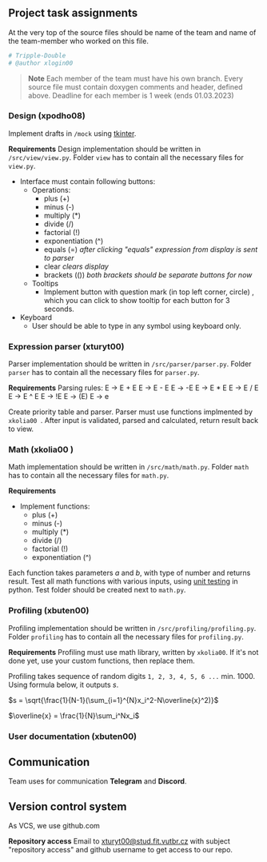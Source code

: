 

## Project task assignments


At the very top of the source files should be name of the team and name of the team-member who worked on this file.
```py
# Tripple-Double
# @author xlogin00
```

> **Note**
> Each member of the team must have his own branch. Every source file must contain doxygen comments and header, defined above. Deadline for each member is 1 week (ends 01.03.2023)

### Design (xpodho08)
Implement drafts in `/mock` using [tkinter](https://docs.python.org/3/library/tkinter.html).

**Requirements**
Design implementation should be written in `/src/view/view.py`. Folder `view` has to contain all the necessary files for `view.py`.

- Interface must contain following buttons:
	- Operations:
		- plus (+)
		- minus (-)
		- multiply (*)
		- divide (/)
		- factorial (!)
		- exponentiation (^)
		- equals (=) *after clicking "equals" expression from display is sent to parser*
		- clear *clears display*
		- brackets (()) *both brackets should be separate buttons for now*
	- Tooltips
		- Implement button with question mark (in top left corner, circle) , which you can click to show tooltip for each button for 3 seconds.
- Keyboard
	- User should be able to type in any symbol using keyboard only.

### Expression parser (xturyt00)
Parser implementation should be written in `/src/parser/parser.py`. Folder `parser` has to contain all the necessary files for `parser.py`. 

**Requirements**
Parsing rules:
E -> E + E
E -> E - E
E -> -E
E -> E * E
E -> E / E
E -> E ^ E
E -> !E
E -> (E)
E -> e

Create priority table and parser. Parser must use functions implmented by `xkolia00 `. After input is validated, parsed and calculated, return result back to view.

### Math (xkolia00 )
Math implementation should be written in `/src/math/math.py`. Folder `math` has to contain all the necessary files for `math.py`.

**Requirements**
- Implement functions:
	- plus (+)
	- minus (-)
	- multiply (*)
	- divide (/)
	- factorial (!)
	- exponentiation (^)

Each function takes parameters *a* and *b*, with type of number and returns result.
Test all math functions with various inputs, using [unit testing](https://www.javatpoint.com/python-unit-testing#:~:text=What%20is%20the%20Python%20unittest,detect%2C%20and%20fix%20the%20errors.) in python. Test folder should be created next to `math.py`.


### Profiling (xbuten00)
Profiling implementation should be written in `/src/profiling/profiling.py`. Folder `profiling` has to contain all the necessary files for `profiling.py`.

**Requirements**
Profiling must use math library, written by `xkolia00`. If it's not done yet, use your custom functions, then replace them.

Profiling takes sequence of random digits `1, 2, 3, 4, 5, 6 ...` min. 1000.
Using formula below, it outputs $s$.

$s = \sqrt{\frac{1}{N-1}(\sum_{i=1}^{N}x_i^2-N\overline{x}^2)}$

$\overline{x} = \frac{1}{N}\sum_i^Nx_i$

### User documentation (xbuten00)

## Communication
Team uses for communication **Telegram** and **Discord**.

## Version control system
As VCS, we use github.com

**Repository access**
Email to xturyt00@stud.fit.vutbr.cz with subject "repository access" and github username to get access to our repo.

